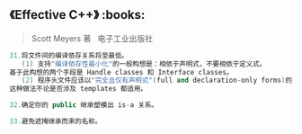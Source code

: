 <h2>《Effective C++》 :books: </h2> 

> Scott Meyers 著    电子工业出版社

```c++
31.将文件间的编译依存关系将至最低。
   (1) 支持"编译依存性最小化"的一般构想是：相依于声明式，不要相依于定义式。
基于此构想的两个手段是 Handle classes 和 Interface classes。
   (2) 程序头文件应该以"完全且仅有声明式"(full and declaration-only forms)的形式存在。
这种做法不论是否涉及 templates 都适用。

32.确定你的 public 继承塑模出 is-a 关系。

33.避免遮掩继承而来的名称。
```
